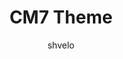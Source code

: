 ---
title: CM7 Theme
layout: post
thumb: http://lorempixel.com/300/300
author: shvelo
platform: CM7
download: #
---